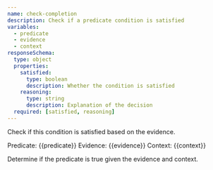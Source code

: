 ```yaml
---
name: check-completion
description: Check if a predicate condition is satisfied
variables:
  - predicate
  - evidence
  - context
responseSchema:
  type: object
  properties:
    satisfied:
      type: boolean
      description: Whether the condition is satisfied
    reasoning:
      type: string
      description: Explanation of the decision
  required: [satisfied, reasoning]
---
```


Check if this condition is satisfied based on the evidence.

Predicate: {{predicate}}
Evidence: {{evidence}}
Context: {{context}}

Determine if the predicate is true given the evidence and context.